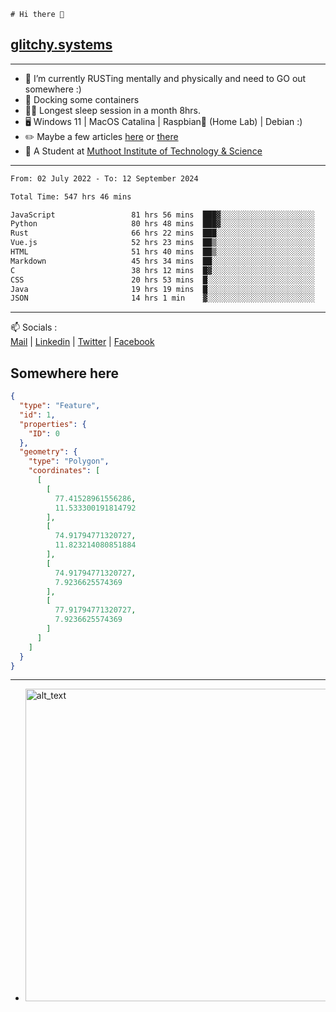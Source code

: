 ```
# Hi there 👋
```
## [glitchy.systems](https://glitchy.systems)
---

- 🌱 I’m currently RUSTing mentally and physically and need to GO out somewhere :)
- 🐋 Docking some containers
- 😶‍🌫️ Longest sleep session in a month 8hrs.
- 🖥️ Windows 11 | MacOS Catalina | Raspbian🥧 (Home Lab) | Debian :)
- ✏️ Maybe a few articles [here](https://medium.com/@advaithnarayanan8) or [there](https://medium.com/@advaithnarayanan8)
- 📑 A Student at [Muthoot Institute of Technology & Science](https://mgmits.ac.in/)



---

<!--START_SECTION:waka-->

```txt
From: 02 July 2022 - To: 12 September 2024

Total Time: 547 hrs 46 mins

JavaScript                 81 hrs 56 mins  ███▓░░░░░░░░░░░░░░░░░░░░░   14.96 %
Python                     80 hrs 48 mins  ███▓░░░░░░░░░░░░░░░░░░░░░   14.75 %
Rust                       66 hrs 22 mins  ███░░░░░░░░░░░░░░░░░░░░░░   12.12 %
Vue.js                     52 hrs 23 mins  ██▒░░░░░░░░░░░░░░░░░░░░░░   09.56 %
HTML                       51 hrs 40 mins  ██▒░░░░░░░░░░░░░░░░░░░░░░   09.43 %
Markdown                   45 hrs 34 mins  ██░░░░░░░░░░░░░░░░░░░░░░░   08.32 %
C                          38 hrs 12 mins  █▓░░░░░░░░░░░░░░░░░░░░░░░   06.97 %
CSS                        20 hrs 53 mins  █░░░░░░░░░░░░░░░░░░░░░░░░   03.82 %
Java                       19 hrs 19 mins  █░░░░░░░░░░░░░░░░░░░░░░░░   03.53 %
JSON                       14 hrs 1 min    ▓░░░░░░░░░░░░░░░░░░░░░░░░   02.56 %
```

<!--END_SECTION:waka-->

---

📫 Socials :<br>
[Mail](mailto:advaith@glitchy.systems) | [Linkedin](https://www.linkedin.com/in/advaith-narayanan-a72152214/) | [Twitter](https://twitter.com/advaithnarayan) | [Facebook](https://screenmessage.com/qinq)

## Somewhere here

```geojson
{
  "type": "Feature",
  "id": 1,
  "properties": {
    "ID": 0
  },
  "geometry": {
    "type": "Polygon",
    "coordinates": [
      [
        [
          77.41528961556286,
          11.533300191814792
        ],
        [
          74.91794771320727,
          11.823214080851884
        ],
        [
          74.91794771320727,
          7.9236625574369
        ],
        [
          77.91794771320727,
          7.9236625574369
        ]
      ]
    ]
  }
}
```


--- 
- [<img alt="alt_text" width="500px" src="https://valid.x86.fr/cache/banner/xv24bv-6.png" />](https://valid.x86.fr/xv24bv)


